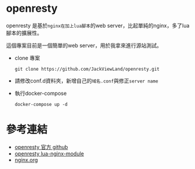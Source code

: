 # openresty
openresty 是基於```nginx在加上lua腳本```的web server，比起單純的nginx，多了lua腳本的擴展性。

這個專案目前是一個簡單的web server，用於我拿來進行源站測試。

* clone 專案
  ```
  git clone https://github.com/JackViewLand/openresty.git
  ```
* 請修改conf.d資料夾，新增自己的```域名.conf```與修正```server name```

* 執行docker-compose
  ```
  docker-compose up -d
  ```

# 參考連結
* [openresty 官方 github](https://github.com/openresty)
* [openresty lua-nginx-module](https://github.com/openresty/lua-nginx-module)
* [nginx.org](https://nginx.org/en/docs/http/ngx_http_core_module.html#types)

